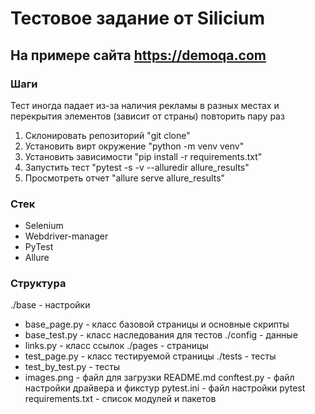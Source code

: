 # Тестовое задание от Silicium

## На примере сайта https://demoqa.com

### Шаги
Тест иногда падает из-за наличия рекламы в разных местах и перекрытия элементов (зависит от страны)
повторить пару раз
1. Склонировать репозиторий "git clone"
2. Установить вирт окружение "python -m venv venv"
3. Установить зависимости "pip install -r requirements.txt"
4. Запустить тест "pytest -s -v --alluredir allure_results"
5. Просмотреть отчет "allure serve allure_results"

### Стек
- Selenium
- Webdriver-manager
- PyTest
- Allure

### Структура
./base - настройки
  - base_page.py - класс базовой страницы и основные скрипты
  - base_test.py - класс наследования для тестов
./config - данные
  - links.py - класс ссылок
./pages - страницы
  - test_page.py - класс тестируемой страницы
./tests - тесты
  - test_by_test.py - тесты
  - images.png - файл для загрузки
README.md
conftest.py - файл настройки драйвера и фикстур
pytest.ini - файл настройки pytest
requirements.txt - список модулей и пакетов
